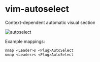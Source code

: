 # vim-autoselect
Context-dependent automatic visual section

![autoselect](https://user-images.githubusercontent.com/16010691/34510463-bf3c25c8-f019-11e7-9153-20bdb4ee1a0a.gif)

Example mappings:

    nmap <Leader>s <Plug>AutoSelect
    omap <Leader>s <Plug>AutoSelect

